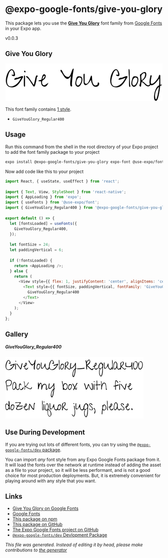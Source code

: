 # @expo-google-fonts/give-you-glory

This package lets you use the [**Give You Glory**](https://fonts.google.com/specimen/Give+You+Glory) font family from [Google Fonts](https://fonts.google.com/) in your Expo app.

v0.0.3

## Give You Glory

![Give You Glory](./font-family.png)

This font family contains [1 style](#gallery).

- `GiveYouGlory_Regular400`

## Usage

Run this command from the shell in the root directory of your Expo project to add the font family package to your project
```sh
expo install @expo-google-fonts/give-you-glory expo-font @use-expo/font
```

Now add code like this to your project
```js
import React, { useState, useEffect } from 'react';

import { Text, View, StyleSheet } from 'react-native';
import { AppLoading } from 'expo';
import { useFonts } from '@use-expo/font';
import { GiveYouGlory_Regular400 } from '@expo-google-fonts/give-you-glory';

export default () => {
  let [fontsLoaded] = useFonts({
    GiveYouGlory_Regular400,
  });

  let fontSize = 24;
  let paddingVertical = 6;

  if (!fontsLoaded) {
    return <AppLoading />;
  } else {
    return (
      <View style={{ flex: 1, justifyContent: 'center', alignItems: 'center' }}>
        <Text style={{ fontSize, paddingVertical, fontFamily: 'GiveYouGlory_Regular400' }}>
          GiveYouGlory_Regular400
        </Text>
      </View>
    );
  }
};

```

## Gallery

##### GiveYouGlory_Regular400
![GiveYouGlory_Regular400](./309c5df7e1fe41874a8f14de3edeb9c32a42ec3e31d17e863696920deb848095.ttf.png)


## Use During Development

If you are trying out lots of different fonts, you can try using the [`@expo-google-fonts/dev` package](https://www.npmjs.com/package/@expo-google-fonts/dev).

You can import *any* font style from any Expo Google Fonts package from it. It will load the fonts
over the network at runtime instead of adding the asset as a file to your project, so it will be 
less performant, and is not a good choice for most production deployments. But, it is extremely convenient
for playing around with any style that you want.

## Links

- [Give You Glory on Google Fonts](https://fonts.google.com/specimen/Give+You+Glory)
- [Google Fonts](https://fonts.google.com/)
- [This package on npm](https://www.npmjs.com/package/@expo-google-fonts/give-you-glory)
- [This package on GitHub](https://github.com/expo/google-fonts/tree/master/font-packages/give-you-glory)
- [The Expo Google Fonts project on GitHub](https://github.com/expo/google-fonts)
- [`@expo-google-fonts/dev` Devlopment Package](https://github.com/expo/google-fonts/tree/master/font-packages/dev)


*This file was generated. Instead of editing it by head, please make contributions to [the generator](https://github.com/expo/google-fonts/tree/master/packages/generator)*
